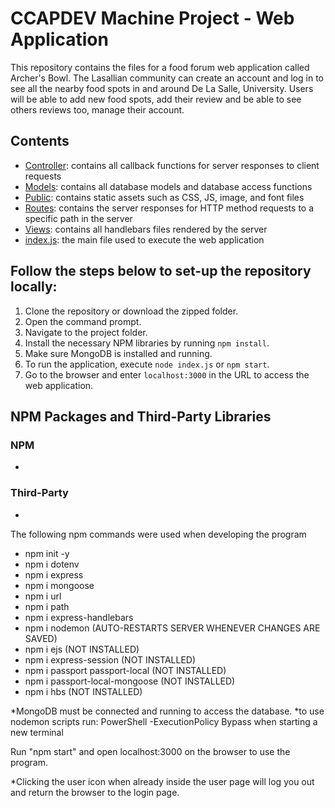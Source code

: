 # CCAPDEV Machine Project - Web Application
This repository contains the files for a food forum web application called Archer's Bowl. The Lasallian community can create an account and log in to see all the nearby food spots in and around De La Salle, University. Users will be able to add new food spots, add their review and be able to see others reviews too, manage their account.

## Contents
- [Controller](https://github.com/): contains all callback functions for server responses to client requests
- [Models](https://github.com/): contains all database models and database access functions
- [Public](https://github.com/): contains static assets such as CSS, JS, image, and font files
- [Routes](https://github.com/): contains the server responses for HTTP method requests to a specific path in the server
- [Views](https://github.com/): contains all handlebars files rendered by the server
- [index.js](https://github.com/): the main file used to execute the web application

## Follow the steps below to set-up the repository locally:
1. Clone the repository or download the zipped folder.
2. Open the command prompt.
3. Navigate to the project folder.
4. Install the necessary NPM libraries by running `npm install`.
4. Make sure MongoDB is installed and running.
5. To run the application, execute `node index.js` or `npm start`.
6. Go to the browser and enter `localhost:3000` in the URL to access the web application.

## NPM Packages and Third-Party Libraries
### NPM
- 

### Third-Party
- 

The following npm commands were used when developing the program
- npm init -y
- npm i dotenv
- npm i express
- npm i mongoose
- npm i url
- npm i path
- npm i express-handlebars
- npm i nodemon (AUTO-RESTARTS SERVER WHENEVER CHANGES ARE SAVED)
- npm i ejs (NOT INSTALLED)
- npm i express-session (NOT INSTALLED)
- npm i passport passport-local (NOT INSTALLED)
- npm i passport-local-mongoose (NOT INSTALLED)
- npm i hbs (NOT INSTALLED)

*MongoDB must be connected and running to access the database.
*to use nodemon scripts run: PowerShell -ExecutionPolicy Bypass when starting a new terminal

Run "npm start" and open localhost:3000 on the browser to use the program.

*Clicking the user icon when already inside the user page will log you out and return the browser to the login page.

